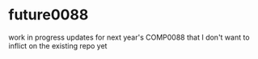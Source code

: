# future0088
work in progress updates for next year's COMP0088 that I don't want to inflict on the existing repo yet
